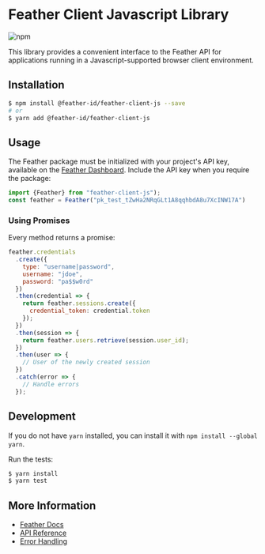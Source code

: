 # Feather Client Javascript Library

![npm](https://img.shields.io/npm/v/feather-id?color=5c70d6)

This library provides a convenient interface to the Feather API for applications running in a Javascript-supported browser client environment.

## Installation

```sh
$ npm install @feather-id/feather-client-js --save
# or
$ yarn add @feather-id/feather-client-js
```

## Usage

The Feather package must be initialized with your project's API key, available on the [Feather Dashboard](https://feather.id/dashboard). Include the API key when you require the package:

```js
import {Feather} from "feather-client-js");
const feather = Feather("pk_test_tZwHa2NRqGLt1A8qqhbdA8u7XcINW17A")
```

### Using Promises

Every method returns a promise:

```js
feather.credentials
  .create({
    type: "username|password",
    username: "jdoe",
    password: "pa$$w0rd"
  })
  .then(credential => {
    return feather.sessions.create({
      credential_token: credential.token
    });
  })
  .then(session => {
    return feather.users.retrieve(session.user_id);
  })
  .then(user => {
    // User of the newly created session
  })
  .catch(error => {
    // Handle errors
  });
```

## Development

If you do not have `yarn` installed, you can install it with `npm install --global yarn`.

Run the tests:

```sh
$ yarn install
$ yarn test
```

## More Information

- [Feather Docs](https://feather.id/docs)
- [API Reference](https://feather.id/docs/api)
- [Error Handling](https://feather.id/docs/api#errors)
